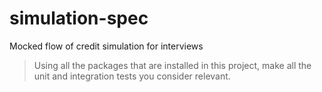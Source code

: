 # simulation-spec

Mocked flow of credit simulation for interviews

> Using all the packages that are installed in this project, make all the unit and integration tests you consider relevant. 
